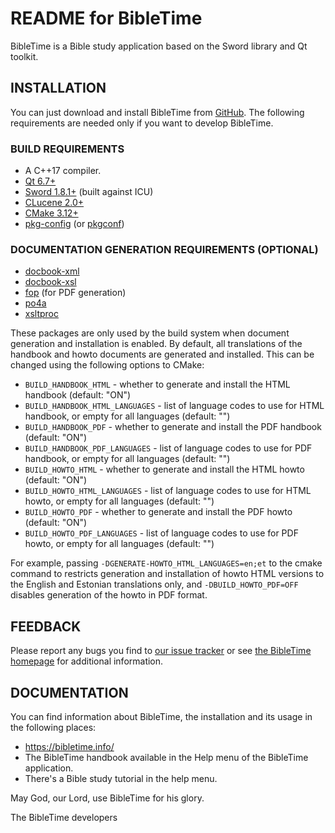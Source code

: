 README for BibleTime
====================

BibleTime is a Bible study application based on the Sword library and
Qt toolkit.

## INSTALLATION

You can just download and install BibleTime from
[GitHub](https://github.com/bibletime/bibletime/releases/latest).
The following requirements are needed only if you want to develop BibleTime.

### BUILD REQUIREMENTS
 - A C++17 compiler.
 - [Qt 6.7+](https://www.qt.io)
 - [Sword 1.8.1+](https://crosswire.org/sword) (built against ICU)
 - [CLucene 2.0+](https://clucene.sf.net)
 - [CMake 3.12+](https://cmake.org)
 - [pkg-config](https://www.freedesktop.org/wiki/Software/pkg-config/) (or
   [pkgconf](https://gitea.treehouse.systems/ariadne/pkgconf))

### DOCUMENTATION GENERATION REQUIREMENTS (OPTIONAL)
 - [docbook-xml](https://docbook.org/)
 - [docbook-xsl](https://github.com/docbook/wiki/wiki/DocBookXslStylesheets)
 - [fop](https://xmlgraphics.apache.org/fop/) (for PDF generation)
 - [po4a](https://po4a.org/)
 - [xsltproc](https://gitlab.gnome.org/GNOME/libxslt)

These packages are only used by the build system when document generation and
installation is enabled. By default, all translations of the handbook and howto
documents are generated and installed. This can be changed using the following
options to CMake:

 * `BUILD_HANDBOOK_HTML` - whether to generate and install the HTML handbook
   (default: "ON")
 * `BUILD_HANDBOOK_HTML_LANGUAGES`
       - list of language codes to use for HTML handbook, or empty for all
         languages (default: "")
 * `BUILD_HANDBOOK_PDF` - whether to generate and install the PDF handbook
   (default: "ON")
 * `BUILD_HANDBOOK_PDF_LANGUAGES`
       - list of language codes to use for PDF handbook, or empty for all
         languages (default: "")
 * `BUILD_HOWTO_HTML` - whether to generate and install the HTML howto (default:
   "ON")
 * `BUILD_HOWTO_HTML_LANGUAGES`
       - list of language codes to use for HTML howto, or empty for all
         languages (default: "")
 * `BUILD_HOWTO_PDF` - whether to generate and install the PDF howto (default:
   "ON")
 * `BUILD_HOWTO_PDF_LANGUAGES`
       - list of language codes to use for PDF howto, or empty for all languages
         (default: "")

For example, passing `-DGENERATE-HOWTO_HTML_LANGUAGES=en;et` to the cmake
command to restricts generation and installation of howto HTML versions to the
English and Estonian translations only, and `-DBUILD_HOWTO_PDF=OFF` disables
generation of the howto in PDF format.


## FEEDBACK

Please report any bugs you find to
[our issue tracker](https://github.com/bibletime/bibletime/issues)
or see [the BibleTime homepage](https://bibletime.info/) for additional information.

## DOCUMENTATION

You can find information about BibleTime, the installation
and its usage in the following places:
 - https://bibletime.info/
 - The BibleTime handbook available in the Help menu of the BibleTime application.
 - There's a Bible study tutorial in the help menu.

May God, our Lord, use BibleTime for his glory.

The BibleTime developers
